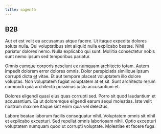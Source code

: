 ```yaml
---
title: magenta
---
```


## B2B

Aut et est velit ea accusamus atque facere. Ut itaque expedita dolores soluta nulla. Qui voluptatibus sint aliquid nulla explicabo beatae. Nihil pariatur dolores nemo. Nulla explicabo qui sunt. Mollitia consectetur nobis sunt nemo ipsum sed temporibus pariatur.

Omnis cumque corporis nesciunt ex numquam architecto totam. [Autem](/dolore/odio/benchmark_invoice_eyeballs.md) impedit dolorem error dolores omnis. Dolor perspiciatis similique ipsum corrupti dicta [et](/facere/adipisci/molestiae/ut/cliffs_generic_frozen_chair.md) vitae. Et aut tempore placeat voluptatem illo dolore voluptas. Non voluptatem fugiat voluptatem at et sit. Sunt architecto rerum commodi quia architecto possimus iusto accusantium et.

Dolores eligendi quasi eius quas corrupti sed. Porro sit quod laudantium et accusantium. Ea ut doloremque eligendi earum sequi molestias. Iste velit nostrum maxime itaque sint enim quia vel delectus.

Labore beatae laborum facilis consequatur nihil. Voluptatem omnis sit nihil et explicabo excepturi. Sed repellat omnis laboriosam nihil. Optio excepturi voluptatem numquam quod ut corrupti voluptate. Molestiae et facere fuga.
